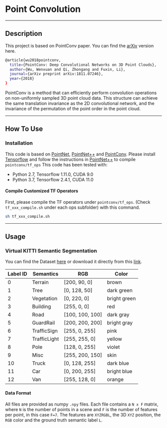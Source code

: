 # Point Convolution

---

## Description
This project is based on PointConv paper. You can find the [arXiv](https://arxiv.org/abs/1811.07246) version here.
```bash
@article{wu2018pointconv,
  title={PointConv: Deep Convolutional Networks on 3D Point Clouds},
  author={Wu, Wenxuan and Qi, Zhongang and Fuxin, Li},
  journal={arXiv preprint arXiv:1811.07246},
  year={2018}
}
```
PointConv is a method that can efficiently perform convolution operations on non-uniformly sampled 3D point cloud data. This structure can achieve the same translation invariance as the 2D convolutional network, and the invariance of the permutation of the point order in the point cloud.

---

## How To Use

### Installation

This code is based on [PointNet](https://github.com/charlesq34/pointnet), [PointNet++](https://github.com/charlesq34/pointnet2) and [PointConv](https://github.com/DylanWusee/pointconv). Please install [Tensorflow](https://www.tensorflow.org/install) and follow the instructions in [PointNet++](https://github.com/charlesq34/pointnet2) to compile ```pointconv/tf_ops```
This code has been tested with:
- Python 2.7, Tensorflow 1.11.0, CUDA 9.0
- Python 3.7, Tensorflow 2.4.1, CUDA 11.0

#### Compile Customized TF Operators
First, please compile the TF operators under ```pointconv/tf_ops```. (Check ```tf_xxx_compile.sh``` under each ops subfolder) with this command.
```bash
sh tf_xxx_compile.sh
```
---

## Usage

### Virtual KITTI Semantic Segmentation

You can find the Dataset [here](https://github.com/VisualComputingInstitute/vkitti3D-dataset) or download it directly from this [link](https://www.vision.rwth-aachen.de/media/resource_files/vkitti3d_dataset_v1.0.zip).

| Label ID | Semantics  | RGB             | Color       |
|----------|------------|-----------------|-------------|
| 0  | Terrain          | [200, 90, 0]    | brown       |
| 1  | Tree             | [0, 128, 50]    | dark green  |
| 2  | Vegetation       | [0, 220, 0]     | bright green|
| 3  | Building         | [255, 0, 0]     | red         |
| 4  | Road             | [100, 100, 100] | dark gray   |
| 5  | GuardRail        | [200, 200, 200] | bright gray |
| 6  | TrafficSign      | [255, 0, 255]   | pink        |
| 7  | TrafficLight     | [255, 255, 0]   | yellow      |
| 8  | Pole             | [128, 0, 255]   | violet      |
| 9  | Misc             | [255, 200, 150] | skin        |
| 10 | Truck            | [0, 128, 255]   | dark blue   |
| 11 | Car              | [0, 200, 255]   | bright blue |
| 12 | Van              | [255, 128, 0]   | orange      |
#### Data Format

All files are provided as numpy ```.npy``` files.
Each file contains a ```N x F``` matrix, where ```N``` is the number of points in a scene and ```F``` is the number of features per point, in this case ```F=7```.
The features are ```XYZRGBL```, the 3D ```XYZ``` position, the ```RGB``` color and the ground truth semantic label ```L```.




